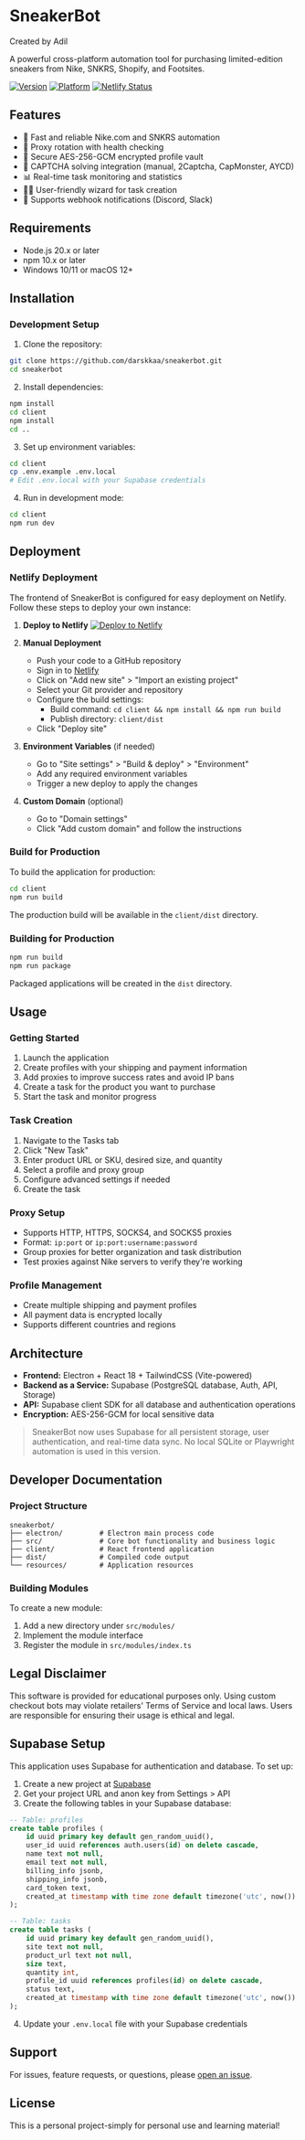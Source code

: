 # SneakerBot
Created by Adil

A powerful cross-platform automation tool for purchasing limited-edition sneakers from Nike, SNKRS, Shopify, and Footsites.

[![Version](https://img.shields.io/badge/version-0.9.0-blue.svg)](https://github.com/darskkaa/sneakerbot)
[![Platform](https://img.shields.io/badge/platform-Windows%20%7C%20macOS-lightgrey.svg)](https://github.com/darskkaa/sneakerbot)
[![Netlify Status](https://api.netlify.com/api/v1/badges/YOUR_NETLIFY_SITE_ID/deploy-status)](https://app.netlify.com/sites/YOUR_NETLIFY_SITE_NAME/deploys)

## Features

- 🚀 Fast and reliable Nike.com and SNKRS automation
- 🔄 Proxy rotation with health checking
- 🔐 Secure AES-256-GCM encrypted profile vault
- 🧠 CAPTCHA solving integration (manual, 2Captcha, CapMonster, AYCD)
- 📊 Real-time task monitoring and statistics
- 🧙‍♂️ User-friendly wizard for task creation
- 📱 Supports webhook notifications (Discord, Slack)

## Requirements

- Node.js 20.x or later
- npm 10.x or later
- Windows 10/11 or macOS 12+

## Installation

### Development Setup

1. Clone the repository:

```bash
git clone https://github.com/darskkaa/sneakerbot.git
cd sneakerbot
```

2. Install dependencies:

```bash
npm install
cd client
npm install
cd ..
```

3. Set up environment variables:

```bash
cd client
cp .env.example .env.local
# Edit .env.local with your Supabase credentials
```

4. Run in development mode:

```bash
cd client
npm run dev
```

## Deployment

### Netlify Deployment

The frontend of SneakerBot is configured for easy deployment on Netlify. Follow these steps to deploy your own instance:

1. **Deploy to Netlify**
   [![Deploy to Netlify](https://www.netlify.com/img/deploy/button.svg)](https://app.netlify.com/start/deploy?repository=https://github.com/darskkaa/sneakerbot)

2. **Manual Deployment**
   - Push your code to a GitHub repository
   - Sign in to [Netlify](https://app.netlify.com/)
   - Click on "Add new site" > "Import an existing project"
   - Select your Git provider and repository
   - Configure the build settings:
     - Build command: `cd client && npm install && npm run build`
     - Publish directory: `client/dist`
   - Click "Deploy site"

3. **Environment Variables** (if needed)
   - Go to "Site settings" > "Build & deploy" > "Environment"
   - Add any required environment variables
   - Trigger a new deploy to apply the changes

4. **Custom Domain** (optional)
   - Go to "Domain settings"
   - Click "Add custom domain" and follow the instructions

### Build for Production

To build the application for production:

```bash
cd client
npm run build
```

The production build will be available in the `client/dist` directory.

### Building for Production

```bash
npm run build
npm run package
```

Packaged applications will be created in the `dist` directory.

## Usage

### Getting Started

1. Launch the application
2. Create profiles with your shipping and payment information
3. Add proxies to improve success rates and avoid IP bans
4. Create a task for the product you want to purchase
5. Start the task and monitor progress

### Task Creation

1. Navigate to the Tasks tab
2. Click "New Task"
3. Enter product URL or SKU, desired size, and quantity
4. Select a profile and proxy group
5. Configure advanced settings if needed
6. Create the task

### Proxy Setup

- Supports HTTP, HTTPS, SOCKS4, and SOCKS5 proxies
- Format: `ip:port` or `ip:port:username:password`
- Group proxies for better organization and task distribution
- Test proxies against Nike servers to verify they're working

### Profile Management

- Create multiple shipping and payment profiles
- All payment data is encrypted locally
- Supports different countries and regions

## Architecture

- **Frontend:** Electron + React 18 + TailwindCSS (Vite-powered)
- **Backend as a Service:** Supabase (PostgreSQL database, Auth, API, Storage)
- **API:** Supabase client SDK for all database and authentication operations
- **Encryption:** AES-256-GCM for local sensitive data

> SneakerBot now uses Supabase for all persistent storage, user authentication, and real-time data sync. No local SQLite or Playwright automation is used in this version.

## Developer Documentation

### Project Structure

```
sneakerbot/
├── electron/         # Electron main process code
├── src/              # Core bot functionality and business logic
├── client/           # React frontend application
├── dist/             # Compiled code output
└── resources/        # Application resources
```

### Building Modules

To create a new module:

1. Add a new directory under `src/modules/`
2. Implement the module interface
3. Register the module in `src/modules/index.ts`

## Legal Disclaimer

This software is provided for educational purposes only. Using custom checkout bots may violate retailers' Terms of Service and local laws. Users are responsible for ensuring their usage is ethical and legal.

## Supabase Setup

This application uses Supabase for authentication and database. To set up:

1. Create a new project at [Supabase](https://supabase.com)
2. Get your project URL and anon key from Settings > API
3. Create the following tables in your Supabase database:

```sql
-- Table: profiles
create table profiles (
    id uuid primary key default gen_random_uuid(),
    user_id uuid references auth.users(id) on delete cascade,
    name text not null,
    email text not null,
    billing_info jsonb,
    shipping_info jsonb,
    card_token text,
    created_at timestamp with time zone default timezone('utc', now()) not null
);

-- Table: tasks
create table tasks (
    id uuid primary key default gen_random_uuid(),
    site text not null,
    product_url text not null,
    size text,
    quantity int,
    profile_id uuid references profiles(id) on delete cascade,
    status text,
    created_at timestamp with time zone default timezone('utc', now()) not null
);
```

4. Update your `.env.local` file with your Supabase credentials

## Support

For issues, feature requests, or questions, please [open an issue](https://github.com/darskkaa/sneakerbots/issues).

## License

This is a personal project-simply for personal use and learning material!
